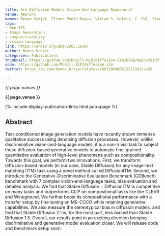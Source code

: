 ```yaml
---
title: Are Diffusion Models Vision-And-Language Reasoners?
venue: NeurIPS
names: Benno Krojer, Elinor Poole-Dayan, Vikram S. Voleti, C. Pal, Siva Reddy
tags:
- NeurIPS
- Image Generation
- compositionality
- vision-language
link: https://arxiv.org/abs/2305.16397
author: Benno Krojer
categories: Publications
thumbnail: https://github.com/McGill-NLP/diffusion-itm/blob/main/mainfig.jpeg?raw=true
code: https://github.com/McGill-NLP/diffusion-itm
twitter: https://x.com/benno_krojer/status/1663206490612572161?s=20

---
```




*{{ page.names }}*

**{{ page.venue }}**

{% include display-publication-links.html pub=page %}

## Abstract

Text-conditioned image generation models have recently shown immense qualitative success using denoising diffusion processes. However, unlike discriminative vision-and-language models, it is a non-trivial task to subject these diffusion-based generative models to automatic fine-grained quantitative evaluation of high-level phenomena such as compositionality. Towards this goal, we perform two innovations. First, we transform diffusion-based models (in our case, Stable Diffusion) for any image-text matching (ITM) task using a novel method called DiffusionITM. Second, we introduce the Generative-Discriminative Evaluation Benchmark (GDBench) benchmark with 7 complex vision-and-language tasks, bias evaluation and detailed analysis. We find that Stable Diffusion + DiffusionITM is competitive on many tasks and outperforms CLIP on compositional tasks like like CLEVR and Winoground. We further boost its compositional performance with a transfer setup by fine-tuning on MS-COCO while retaining generative capabilities. We also measure the stereotypical bias in diffusion models, and find that Stable Diffusion 2.1 is, for the most part, less biased than Stable Diffusion 1.5. Overall, our results point in an exciting direction bringing discriminative and generative model evaluation closer. We will release code and benchmark setup soon.

